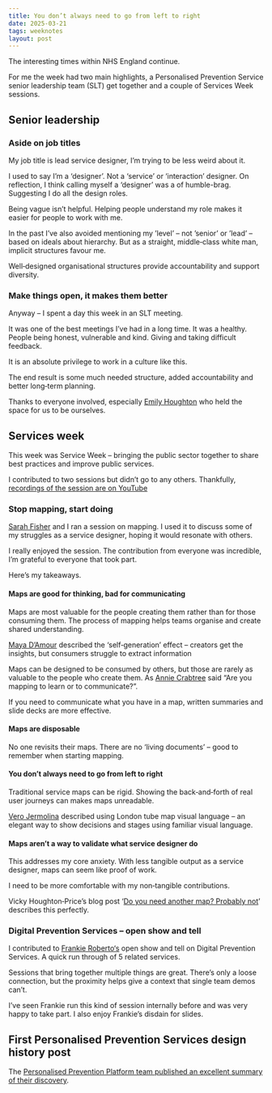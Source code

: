 ```yaml
---
title: You don’t always need to go from left to right
date: 2025-03-21
tags: weeknotes
layout: post
---
```


The interesting times within NHS England continue.

For me the week had two main highlights, a Personalised Prevention Service senior leadership team (SLT) get together and a couple of Services Week sessions.

## Senior leadership

### Aside on job titles

My job title is lead service designer, I’m trying to be less weird about it.

I used to say I’m a ‘designer’. Not a ‘service’ or ‘interaction’ designer. On reflection, I think calling myself a ‘designer’ was a of humble-brag. Suggesting I do all the design roles.

Being vague isn’t helpful. Helping people understand my role makes it easier for people to work with me.

In the past I’ve also avoided mentioning my ’level’ – not ’senior’ or ’lead’ – based on ideals about hierarchy. But as a straight, middle‑class white man, implicit structures favour me.

Well‑designed organisational structures provide accountability and support diversity.

### Make things open, it makes them better

Anyway – I spent a day this week in an SLT meeting.

It was one of the best meetings I’ve had in a long time. It was a healthy. People being honest, vulnerable and kind. Giving and taking difficult feedback.

It is an absolute privilege to work in a culture like this.

The end result is some much needed structure, added accountability and better long‑term planning.

Thanks to everyone involved, especially [Emily Houghton](https://www.linkedin.com/in/emily-houghton-92367b32/) who held the space for us to be ourselves.

## Services week

This week was Service Week – bringing the public sector together to share best practices and improve public services.

I contributed to two sessions but didn’t go to any others. Thankfully, [recordings of the session are on YouTube](https://www.youtube.com/playlist?list=PLoe8p5EhqZ2Irg0VDGiho6NA1AoA-gUuB)

### Stop mapping, start doing

[Sarah Fisher](https://www.linkedin.com/in/sarah-fisher-6149b1242/) and I ran a session on mapping. I used it to discuss some of my struggles as a service designer, hoping it would resonate with others.

I really enjoyed the session. The contribution from everyone was incredible, I’m grateful to everyone that took part.

Here’s my takeaways.

#### Maps are good for thinking, bad for communicating

Maps are most valuable for the people creating them rather than for those consuming them. The process of mapping helps teams organise and create shared understanding.

[Maya D’Amour](https://www.linkedin.com/in/mayadamour/) described the ‘self‑generation’ effect – creators get the insights, but consumers struggle to extract information

Maps can be designed to be consumed by others, but those are rarely as valuable to the people who create them. As [Annie Crabtree](https://www.linkedin.com/in/annie-crabtree/) said “Are you mapping to learn or to communicate?”.

If you need to communicate what you have in a map, written summaries and slide decks are more effective.

#### Maps are disposable

No one revisits their maps. There are no ‘living documents’ – good to remember when starting mapping.

#### You don’t always need to go from left to right

Traditional service maps can be rigid. Showing the back‑and‑forth of real user journeys can makes maps unreadable.

[Vero Jermolina](https://www.linkedin.com/in/veronikajermolina/) described using London tube map visual language –  an elegant way to show decisions and stages using familiar visual language.

#### Maps aren’t a way to validate what service designer do

This addresses my core anxiety. With less tangible output as a service designer, maps can seem like proof of work.

I need to be more comfortable with my non‑tangible contributions.

Vicky Houghton‑Price’s blog post ‘[Do you need another map? Probably not](https://medium.com/design-bootcamp/do-you-need-another-map-probably-not-2f8a8a7a9773)’ describes this perfectly.

### Digital Prevention Services – open show and tell

I contributed to [Frankie Roberto‘s](https://bsky.app/profile/frankieroberto.com) open show and tell on Digital Prevention Services. A quick run through of 5 related services.

Sessions that bring together multiple things are great. There’s only a loose connection, but the proximity helps give a context that single team demos can’t.

I’ve seen Frankie run this kind of session internally before and was very happy to take part. I also enjoy Frankie’s disdain for slides.

## First Personalised Prevention Services design history post

The [Personalised Prevention Platform team published an excellent summary of their discovery](https://design-history.prevention-services.nhs.uk/personalised-prevention-platform/2025/03/discovery-summary/).
